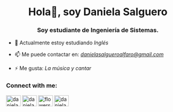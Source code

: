 <h1 align="center">Hola👋, soy Daniela Salguero</h1>
<h3 align="center">Soy estudiante de Ingeniería de Sistemas.</h3>

- 🌱 Actualmente estoy estudiando *Inglés*

- 📫 Me puede contactar en: *danielasalgueroalfaro@gmail.com*

- ⚡ Me gusta: *La música y cantar*

<h3 align="left">Connect with me:</h3>
<p align="left">
<a href="https://linkedin.com/in/daniela salguero alfaro" target="blank"><img align="center" src="https://raw.githubusercontent.com/rahuldkjain/github-profile-readme-generator/master/src/images/icons/Social/linked-in-alt.svg" alt="daniela salguero alfaro" height="30" width="40" /></a>
<a href="https://fb.com/daniela shaiel salguero" target="blank"><img align="center" src="https://raw.githubusercontent.com/rahuldkjain/github-profile-readme-generator/master/src/images/icons/Social/facebook.svg" alt="daniela shaiel salguero" height="30" width="40" /></a>
<a href="https://instagram.com/flowershaiel" target="blank"><img align="center" src="https://raw.githubusercontent.com/rahuldkjain/github-profile-readme-generator/master/src/images/icons/Social/instagram.svg" alt="flowershaiel" height="30" width="40" /></a>
<a href="https://www.youtube.com/c/daniela salguero" target="blank"><img align="center" src="https://raw.githubusercontent.com/rahuldkjain/github-profile-readme-generator/master/src/images/icons/Social/youtube.svg" alt="daniela salguero" height="30" width="40" /></a>
</p>
